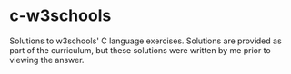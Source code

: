 # c-w3schools
Solutions to w3schools' C language exercises. Solutions are provided as part of the curriculum, but these solutions were written by me prior to viewing the answer.
